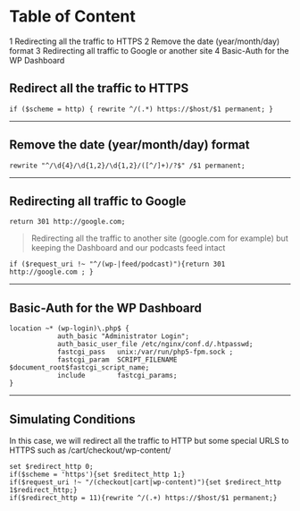 # Table of Content 

 1 Redirecting all the traffic to HTTPS
 2 Remove the date (year/month/day) format
 3 Redirecting all traffic to Google or another site
 4 Basic-Auth for the WP Dashboard
 
 

## Redirect all the traffic to HTTPS

`if ($scheme = http) { rewrite ^/(.*) https://$host/$1 permanent; }`

---
## Remove the date (year/month/day) format

`rewrite "^/\d{4}/\d{1,2}/\d{1,2}/([^/]+)/?$" /$1 permanent;`

---
## Redirecting all traffic to Google

`return 301 http://google.com;`

> Redirecting all the traffic to another site (google.com for example) but keeping the Dashboard and our podcasts feed intact

`if ($request_uri !~ "^/(wp-|feed/podcast)"){return 301 http://google.com ; }`

---
## Basic-Auth for the WP Dashboard

```
location ~* (wp-login)\.php$ {
            auth_basic "Administrator Login";
            auth_basic_user_file /etc/nginx/conf.d/.htpasswd;
            fastcgi_pass   unix:/var/run/php5-fpm.sock ;
            fastcgi_param  SCRIPT_FILENAME  $document_root$fastcgi_script_name;
            include        fastcgi_params;
}
```

---
## Simulating Conditions

In this case, we will redirect all the traffic to HTTP but some special URLS to HTTPS such as /cart/checkout/wp-content/

```
set $redirect_http 0;
if($scheme = 'https'){set $reditect_http 1;}
if($request_uri !~ "/(checkout|cart|wp-content)"){set $redirect_http 1$redirect_http;}
if($redirect_http = 11){rewrite ^/(.+) https://$host/$1 permanent;}
```
